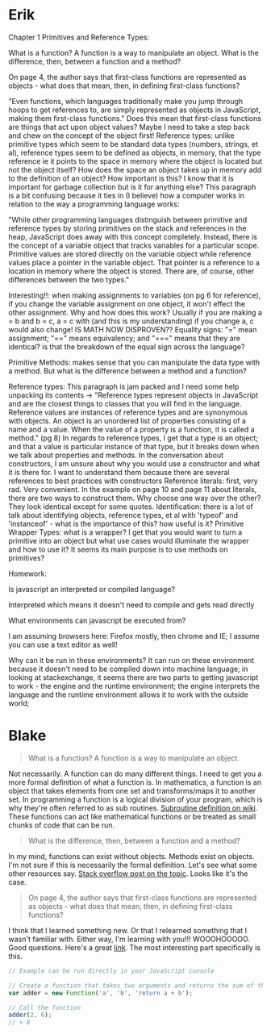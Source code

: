 # Erik

Chapter 1 Primitives and Reference Types:

What is a function? A function is a way to manipulate an object.  What is the difference, then, between a function and a method?

On page 4, the author says that first-class functions are represented as objects - what does that mean, then, in defining first-class functions?

"Even functions, which languages traditionally make you jump through hoops to get references to, are simply represented as objects in JavaScript, making them first-class functions."
Does this mean that first-class functions are things that act upon object values? Maybe I need to take a step back and chew on the concept of the object first!
Reference types: unlike primitive types which seem to be standard data types (numbers, strings, et al), reference types seem to be defined as objects, in memory, that the type reference ie it points to the space in memory where the object is located but not the object itself? How does the space an object takes up in memory add to the definition of an object? How important is this? I know that it is important for garbage collection but is it for anything else?
This paragraph is a bit confusing because it ties in (I believe) how a computer works in relation to the way a programming language works:

"While other programming languages distinguish between primitive and reference types by storing primitives on the stack and references in the heap, JavaScript does away with this concept completely. Instead, there is the concept of a variable object that tracks variables for a particular scope. Primitive values are stored directly on the variable object while reference values place a pointer in the variable object. That pointer is a reference to a location in memory where the object is stored. There are, of course, other differences between the two types."

Interesting!!: when making assignments to variables (on pg 6 for reference), if you change the variable assignment on one object, it won't effect the other assignment. Why and how does this work?  Usually if you are making a = b and b = c, a = c with (and this is my understanding) if you change a, c would also change! IS MATH NOW DISPROVEN??
Equality signs: "=" mean assignment; "==" means equivalency; and "===" means that they are identical? is that the breakdown of the equal sign across the language?

Primitive Methods: makes sense that you can manipulate the data type with a method. But what is the difference between a method and a function?

Reference types: This paragraph is jam packed and I need some help unpacking its contents -> "Reference types represent objects in JavaScript and are the closest things to classes that you will find in the language. Reference values are instances of reference types and are synonymous with objects. An object is an unordered list of properties consisting of a name and a value. When the value of a property is a function, it is called a method." (pg 8)
In regards to reference types, I get that a type is an object; and that a value is particular instance of that type, but it breaks down when we talk about properties and methods.
In the conversation about constructors, I am unsure about why you would use a constructor and what it is there for.  I want to understand them because there are several references to best practices with constructors
Reference literals: first, very rad. Very convenient. In the example on page 10 and page 11 about literals, there are two ways to construct them.  Why choose one way over the other? They look identical except for some quotes.
Identification: there is a lot of talk about identifying objects, reference types, et al with 'typeof' and 'instanceof' - what is the importance of this? how useful is it?
Primitive Wrapper Types: what is a wrapper? I get that you would want to turn a primitive into an object but what use cases would illuminate the wrapper and how to use it? It seems its main purpose is to use methods on primitives?

Homework:

Is javascript an interpreted or compiled language?

Interpreted which means it doesn't need to compile and gets read directly

What environments can javascript be executed from?

I am assuming browsers here: Firefox mostly, then chrome and IE; I assume you can use a text editor as well!

Why can it be run in these environments? It can run on these environment because it doesn't need to be compiled down into machine language; in looking at stackexchange, it seems there are two parts to getting javascript to work - the engine and the runtime environment; the engine interprets the language and the runtime environment allows it to work with the outside world;

# Blake

> What is a function? A function is a way to manipulate an object.

Not necessarily. A function can do many different things. I need to get you a more formal definition of what a function is. In mathematics, a function is an object that takes elements from one set and transforms/maps it to another set. In programming a function is a logical division of your program, which is why they're often referred to as sub routines. [Subroutine definition on wiki](https://en.wikipedia.org/wiki/Subroutine). These functions can act like mathematical functions or be treated as small chunks of code that can be run.

> What is the difference, then, between a function and a method?

In my mind, functions can exist without objects. Methods exist on objects. I'm not sure if this is necessarily the formal definition. Let's see what some other resources say. [Stack overflow post on the topic](http://stackoverflow.com/questions/155609/difference-between-a-method-and-a-function). Looks like it's the case.

> On page 4, the author says that first-class functions are represented as objects - what does that mean, then, in defining first-class functions?

I think that I learned something new. Or that I relearned something that I wasn't familiar with. Either way, I'm learning with you!!! WOOOHOOOOO. Good questions. Here's a great [link](https://developer.mozilla.org/en-US/docs/Web/JavaScript/Reference/Global_Objects/Function). The most interesting part specifically is this.

```js
// Example can be run directly in your JavaScript console

// Create a function that takes two arguments and returns the sum of those arguments
var adder = new Function('a', 'b', 'return a + b');

// Call the function
adder(2, 6);
// > 8
```

